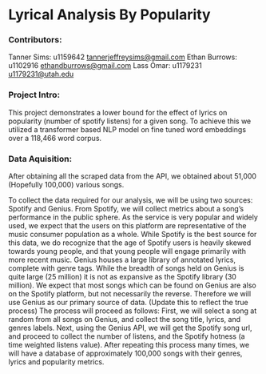 # Lyrical Analysis By Popularity

### Contributors:
Tanner Sims: u1159642 tannerjeffreysims@gmail.com
Ethan Burrows: u1102916 ethandburrows@gmail.com
Lass Omar: u1179231 u1179231@utah.edu

### Project Intro:
This project demonstrates a lower bound for the effect of lyrics on popularity (number of spotify listens) for a given song. To achieve this we utilized a transformer based NLP model on fine tuned word embeddings over a 118,466 word corpus.

### Data Aquisition:
After obtaining all the scraped data from the API, we obtained about 51,000 (Hopefully 100,000) various songs. 

To collect the data required for our analysis, we will be using two sources: Spotify and Genius. From Spotify, we will collect metrics about a song’s performance in the public sphere. As the service is very popular and widely used, we expect that the users on this platform are representative of the music consumer population as a whole. While Spotify is the best source for this data, we do recognize that the age of Spotify users is heavily skewed towards young people, and that young people will engage primarily with more recent music. 
Genius houses a large library of annotated lyrics, complete with genre tags. While the breadth of songs held on Genius is quite large (25 million) it is not as expansive as the Spotify library (30 million). We expect that most songs which can be found on Genius are also on the Spotify platform, but not necessarily the reverse. Therefore we will use Genius as our primary source of data.
(Update this to reflect the true process) The process will proceed as follows: First, we will select a song at random from all songs on Genius, and collect the song title, lyrics, and genres labels. Next, using the Genius API, we will get the Spotify song url, and proceed to collect the number of listens, and the Spotify hotness (a time weighted listens value). 
After repeating this process many times, we will have a database of approximately 100,000 songs with their genres, lyrics and popularity metrics. 

